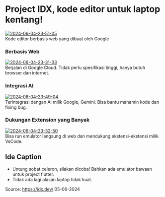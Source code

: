 # Project IDX, kode editor untuk laptop kentang!
<a href="https://ibb.co.com/0VRD7gL"><img src="https://i.ibb.co.com/rfR7jCh/2024-06-04-23-51-05.png" alt="2024-06-04-23-51-05" border="0"></a>
<br>Kode editor berbasis web yang dibuat oleh Google

### Berbasis Web
<a href="https://ibb.co.com/fky6h9V"><img src="https://i.ibb.co.com/R3srxNG/2024-06-04-23-31-33.png" alt="2024-06-04-23-31-33" border="0" /></a>
<br>Berjalan di Google Cloud. Tidak perlu spesifikasi tinggi, hanya butuh browser dan internet.

### Integrasi AI
<a href="https://imgbb.com/"><img src="https://i.ibb.co.com/RG8bF62/2024-06-04-23-49-04.png" alt="2024-06-04-23-49-04" border="0"></a>
<br>Terintegrasi dengan AI milik Google, Gemini. Bisa bantu mahamin kode dan fixing bug.

### Dukungan Extension yang Banyak
<a href="https://ibb.co.com/s2LSPKN"><img src="https://i.ibb.co.com/g3s17Sf/2024-06-04-23-32-50.png" alt="2024-06-04-23-32-50" border="0"></a>
<br>Bisa run emulator langsung di web dan mendukung ekstensi-ekstensi milik VsCode.

## Ide Caption
- Untung sobat celeron, silakan dicoba! Bahkan ada emulator bawaan untuk project flutter.
- Tidak ada lagi alasan laptop tidak kuat.

Source: https://idx.dev/
05-06-2024
